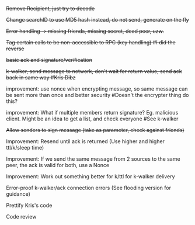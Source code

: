 ~~Remove Recipient, just try to decode~~

~~Change searchID to use MD5 hash instead, do not send, generate on the fly~~

~~Error handling -> missing friends, missing secret, dead peer, uzw.~~

~~Tag certain calls to be non-accessible to RPC (key handling)  #I did the reverse~~ 

~~basic ack and signature/verification~~

~~k-walker, send message to network, don't wait for return value, send ack back in same way #Kris Dibz~~

improvement: use nonce when encrypting message, so same message can be sent more than once and better security #Doesn't the encrypter thing do this?

improvement: What if multiple members return signature? Eg. malicious client. Might be an idea to get a list, and check everyone #See k-walker

~~Allow senders to sign message (take as parameter, check against friends)~~

Improvement: Resend until ack is returned (Use higher and higher ttl/k/sleep time)

Improvement: If we send the same message from 2 sources to the same peer, the ack is valid for both, use a Nonce

Improvement: Work out something better for k/ttl for k-walker delivery

Error-proof k-walker/ack connection errors (See flooding version for guidance)

Prettify Kris's code

Code review